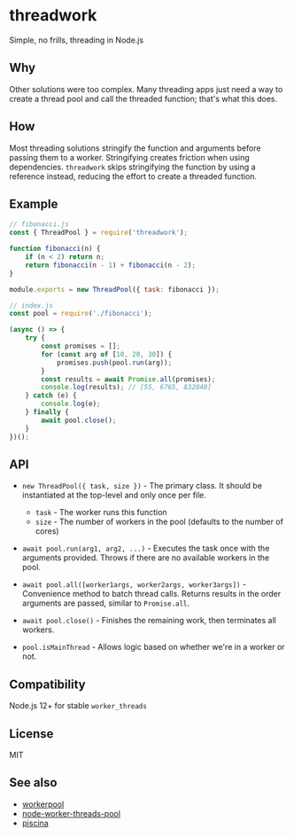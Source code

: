 # threadwork
Simple, no frills, threading in Node.js

## Why
Other solutions were too complex. Many threading apps just need a way to create a thread pool and call the threaded function; that's what this does.

## How
<!-- 1) `threadwork` uses a dynamically sized thread pool. This uses memory wisely and prevents the thread from hanging when the node process exits. -->
Most threading solutions stringify the function and arguments before passing them to a worker. Stringifying creates friction when using dependencies. `threadwork` skips stringifying the function by using a reference instead, reducing the effort to create a threaded function.

## Example
```js
// fibonacci.js
const { ThreadPool } = require('threadwork');

function fibonacci(n) {
	if (n < 2) return n;
	return fibonacci(n - 1) + fibonacci(n - 2);
}

module.exports = new ThreadPool({ task: fibonacci });
```

```js
// index.js
const pool = require('./fibonacci');

(async () => {
	try {
		const promises = [];
		for (const arg of [10, 20, 30]) {
			promises.push(pool.run(arg));
		}
		const results = await Promise.all(promises);
		console.log(results); // [55, 6765, 832040]
	} catch (e) {
		console.log(e);
	} finally {
		await pool.close();
	}
})();
```

## API
* `new ThreadPool({ task, size })` - The primary class. It should be instantiated at the top-level and only once per file.
	- `task` - The worker runs this function 
	- `size` - The number of workers in the pool (defaults to the number of cores)

* `await pool.run(arg1, arg2, ...)` - Executes the task once with the arguments provided. Throws if there are no available workers in the pool.

* `await pool.all([worker1args, worker2args, worker3args])` - Convenience method to batch thread calls. Returns results in the order arguments are passed, similar to `Promise.all`.

* `await pool.close()` - Finishes the remaining work, then terminates all workers.

* `pool.isMainThread` - Allows logic based on whether we're in a worker or not.

## Compatibility
Node.js 12+ for stable `worker_threads`

## License
MIT

## See also
* [workerpool](https://github.com/josdejong/workerpool)
* [node-worker-threads-pool](https://github.com/SUCHMOKUO/node-worker-threads-pool)
* [piscina](https://github.com/piscinajs/piscina)
